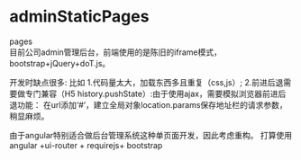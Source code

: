 # adminStaticPages
pages  
目前公司admin管理后台，前端使用的是陈旧的iframe模式，bootstrap+jQuery+doT.js。

开发时缺点很多: 比如
1.代码量太大，加载东西多且重复（css,js）;
2.前进后退需要做专门兼容（H5 history.pushState）:由于使用ajax，需要模拟浏览器前进后退功能：
 在url添加‘#’，建立全局对象location.params保存地址栏的请求参数，稍显麻烦。

由于angular特别适合做后台管理系统这种单页面开发，因此考虑重构。
打算使用angular +ui-router + requirejs+ bootstrap

